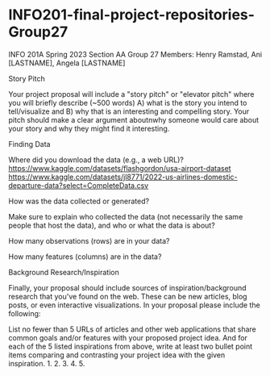 # INFO201-final-project-repositories-Group27
INFO 201A Spring 2023 Section AA Group 27
Members: Henry Ramstad, Ani [LASTNAME], Angela [LASTNAME]


Story Pitch

Your project proposal will include a "story pitch" or "elevator pitch" 
where you will briefly describe (~500 words)
A) what is the story you intend to tell/visualize and 
B) why that is an interesting and compelling story. Your pitch should make a clear 
argument aboutnwhy someone would care about your story and why they might find it
interesting. 



Finding Data

Where did you download the data (e.g., a web URL)?
https://www.kaggle.com/datasets/flashgordon/usa-airport-dataset
https://www.kaggle.com/datasets/jl8771/2022-us-airlines-domestic-departure-data?select=CompleteData.csv


How was the data collected or generated?

Make sure to explain who collected the data 
(not necessarily the same people that host the data), and who or what the data is about?


How many observations (rows) are in your data?

How many features (columns) are in the data?
 

Background Research/Inspiration

Finally, your proposal should include sources of inspiration/background research that you've found on the web. These can be new articles, blog posts, or even interactive visualizations. In your proposal please include the following: 

List no fewer than 5 URLs of articles and other web applications that share common goals and/or features with your proposed project idea.
And for each of the 5 listed inspirations from above, write at least two bullet point items comparing and contrasting your project idea with the given inspiration. 
1.
2.
3.
4.
5.

